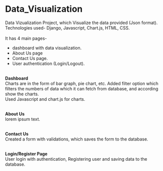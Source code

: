 # Data_Visualization

Data Vizualization Project, which Visualize the data provided (Json format). <br>
Technologies used- Django, Javascript, Chart.js, HTML, CSS.<br><br>
It has 4 main pages- <br>
- dashboard with data visualization.<br>
- About Us page<br>
- Contact Us page.<br>
- User authentication (Login/Logout).<br><br>

<b>Dashboard</b><br>
Charts are in the form of bar graph, pie chart, etc. Added filter option which filters the numbers of data which it can fetch from database, and according show the charts.<br>
Used Javascript and chart.js for charts.<br><br>

<b>About Us</b><br>
lorem ipsum text.<br><br>

<b>Contact Us</b><br>
Created a form with validations, which saves the form to the database.<br><br>

<b>Login/Register Page</b><br>
User login with authentication, Registering user and saving data to the database.<br>


